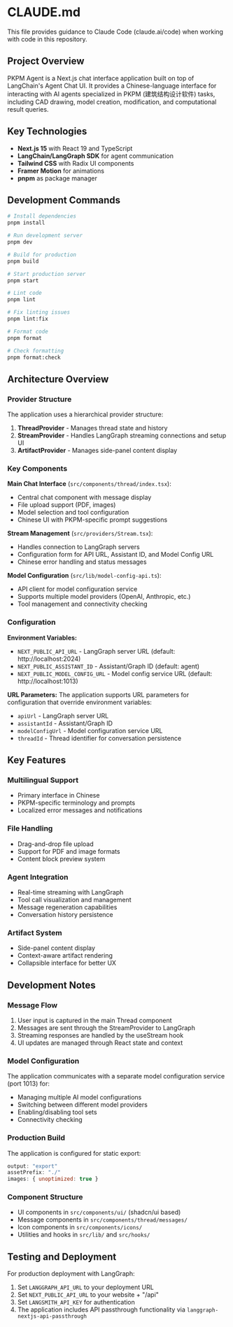 # CLAUDE.md

This file provides guidance to Claude Code (claude.ai/code) when working with code in this repository.

## Project Overview

PKPM Agent is a Next.js chat interface application built on top of LangChain's Agent Chat UI. It provides a Chinese-language interface for interacting with AI agents specialized in PKPM (建筑结构设计软件) tasks, including CAD drawing, model creation, modification, and computational result queries.

## Key Technologies

- **Next.js 15** with React 19 and TypeScript
- **LangChain/LangGraph SDK** for agent communication
- **Tailwind CSS** with Radix UI components
- **Framer Motion** for animations
- **pnpm** as package manager

## Development Commands

```bash
# Install dependencies
pnpm install

# Run development server
pnpm dev

# Build for production
pnpm build

# Start production server
pnpm start

# Lint code
pnpm lint

# Fix linting issues
pnpm lint:fix

# Format code
pnpm format

# Check formatting
pnpm format:check
```

## Architecture Overview

### Provider Structure
The application uses a hierarchical provider structure:
1. **ThreadProvider** - Manages thread state and history
2. **StreamProvider** - Handles LangGraph streaming connections and setup UI
3. **ArtifactProvider** - Manages side-panel content display

### Key Components

**Main Chat Interface** (`src/components/thread/index.tsx`):
- Central chat component with message display
- File upload support (PDF, images)
- Model selection and tool configuration
- Chinese UI with PKPM-specific prompt suggestions

**Stream Management** (`src/providers/Stream.tsx`):
- Handles connection to LangGraph servers
- Configuration form for API URL, Assistant ID, and Model Config URL
- Chinese error handling and status messages

**Model Configuration** (`src/lib/model-config-api.ts`):
- API client for model configuration service
- Supports multiple model providers (OpenAI, Anthropic, etc.)
- Tool management and connectivity checking

### Configuration

**Environment Variables:**
- `NEXT_PUBLIC_API_URL` - LangGraph server URL (default: http://localhost:2024)
- `NEXT_PUBLIC_ASSISTANT_ID` - Assistant/Graph ID (default: agent)
- `NEXT_PUBLIC_MODEL_CONFIG_URL` - Model config service URL (default: http://localhost:1013)

**URL Parameters:**
The application supports URL parameters for configuration that override environment variables:
- `apiUrl` - LangGraph server URL
- `assistantId` - Assistant/Graph ID
- `modelConfigUrl` - Model configuration service URL
- `threadId` - Thread identifier for conversation persistence

## Key Features

### Multilingual Support
- Primary interface in Chinese
- PKPM-specific terminology and prompts
- Localized error messages and notifications

### File Handling
- Drag-and-drop file upload
- Support for PDF and image formats
- Content block preview system

### Agent Integration
- Real-time streaming with LangGraph
- Tool call visualization and management
- Message regeneration capabilities
- Conversation history persistence

### Artifact System
- Side-panel content display
- Context-aware artifact rendering
- Collapsible interface for better UX

## Development Notes

### Message Flow
1. User input is captured in the main Thread component
2. Messages are sent through the StreamProvider to LangGraph
3. Streaming responses are handled by the useStream hook
4. UI updates are managed through React state and context

### Model Configuration
The application communicates with a separate model configuration service (port 1013) for:
- Managing multiple AI model configurations
- Switching between different model providers
- Enabling/disabling tool sets
- Connectivity checking

### Production Build
The application is configured for static export:
```javascript
output: "export"
assetPrefix: "./"
images: { unoptimized: true }
```

### Component Structure
- UI components in `src/components/ui/` (shadcn/ui based)
- Message components in `src/components/thread/messages/`
- Icon components in `src/components/icons/`
- Utilities and hooks in `src/lib/` and `src/hooks/`

## Testing and Deployment

For production deployment with LangGraph:
1. Set `LANGGRAPH_API_URL` to your deployment URL
2. Set `NEXT_PUBLIC_API_URL` to your website + "/api"
3. Set `LANGSMITH_API_KEY` for authentication
4. The application includes API passthrough functionality via `langgraph-nextjs-api-passthrough`